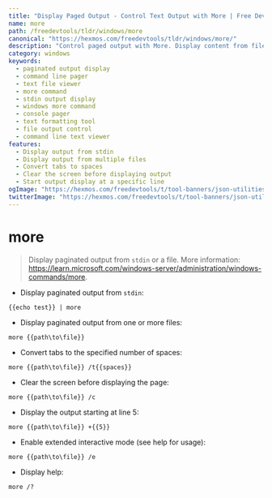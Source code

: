 ```yaml
---
title: "Display Paged Output - Control Text Output with More | Free DevTools"
name: more
path: /freedevtools/tldr/windows/more
canonical: "https://hexmos.com/freedevtools/tldr/windows/more/"
description: "Control paged output with More. Display content from files or stdin and format text output. Free online tool, no registration required."
category: windows
keywords:
  - paginated output display
  - command line pager
  - text file viewer
  - more command
  - stdin output display
  - windows more command
  - console pager
  - text formatting tool
  - file output control
  - command line text viewer
features:
  - Display output from stdin
  - Display output from multiple files
  - Convert tabs to spaces
  - Clear the screen before displaying output
  - Start output display at a specific line
ogImage: "https://hexmos.com/freedevtools/t/tool-banners/json-utilities-banner.png"
twitterImage: "https://hexmos.com/freedevtools/t/tool-banners/json-utilities-banner.png"
---
```


# more

> Display paginated output from `stdin` or a file.
> More information: <https://learn.microsoft.com/windows-server/administration/windows-commands/more>.

- Display paginated output from `stdin`:

`{{echo test}} | more`

- Display paginated output from one or more files:

`more {{path\to\file}}`

- Convert tabs to the specified number of spaces:

`more {{path\to\file}} /t{{spaces}}`

- Clear the screen before displaying the page:

`more {{path\to\file}} /c`

- Display the output starting at line 5:

`more {{path\to\file}} +{{5}}`

- Enable extended interactive mode (see help for usage):

`more {{path\to\file}} /e`

- Display help:

`more /?`
